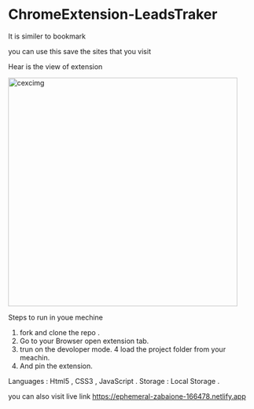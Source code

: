# ChromeExtension-LeadsTraker

It is similer to bookmark

you can use this save the sites that you visit 

Hear is the view of extension 

<img width="466" alt="cexcimg" src="https://user-images.githubusercontent.com/110013820/208928167-afd9b034-1191-44e3-a74d-100312573c3c.png">

Steps to run in youe mechine 

1. fork and clone the repo .
2. Go to your Browser open extension tab.
3. trun on the devoloper mode.
4  load the project folder from your meachin.
5. And pin the extension. 


Languages : Html5 , CSS3 , JavaScript .
Storage : Local Storage .

you can also visit live link 
https://ephemeral-zabaione-166478.netlify.app
